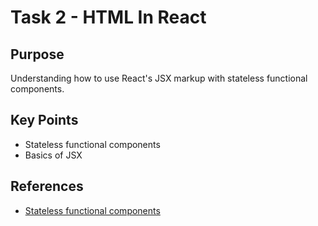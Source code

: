 # Task 2 - HTML In React

## Purpose

Understanding how to use React's JSX markup with stateless functional components.

## Key Points

- Stateless functional components
- Basics of JSX

## References
* [Stateless functional components](https://facebook.github.io/react/docs/reusable-components.html#stateless-functions)
